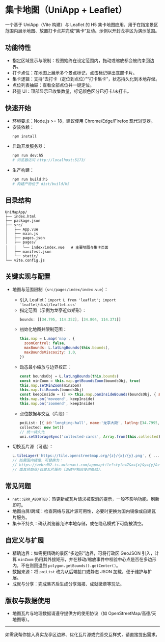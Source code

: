 # 集卡地图（UniApp + Leaflet）

一个基于 UniApp（Vite 构建）与 Leaflet 的 H5 集卡地图应用，用于在指定景区范围内展示地图、放置打卡点并完成“集卡”互动。示例以开封龙亭区为演示范围。

## 功能特性
- 指定区域显示与限制：视图始终在设定范围内，拖动或缩放都会被约束回边界。
- 打卡点位：在地图上展示多个景点标记，点击标记弹出底部卡片。
- 集卡逻辑：支持“去打卡（定位到点位）”“打卡集卡”，状态持久化到本地存储。
- 点位列表抽屉：查看全部点位并一键定位。
- 轻量 UI：顶部显示已收集数量，标记颜色区分已打卡/未打卡。

## 快速开始
- 环境要求：Node.js >= 18，建议使用 Chrome/Edge/Firefox 现代浏览器。
- 安装依赖：
  ```bash
  npm install
  ```
- 启动开发服务器：
  ```bash
  npm run dev:h5
  # 浏览器访问 http://localhost:5173/
  ```
- 生产构建：
  ```bash
  npm run build:h5
  # 构建产物位于 dist/build/h5
  ```

## 目录结构
```text
UniMapApp/
├── index.html
├── package.json
├── src/
│   ├── App.vue
│   ├── main.js
│   ├── pages.json
│   ├── pages/
│   │   └── index/index.vue   # 主要地图与集卡页面
│   ├── manifest.json
│   └── static/
└── vite.config.js
```

## 关键实现与配置
- 地图与范围限制（`src/pages/index/index.vue`）：
  - 引入 Leaflet：`import L from 'leaflet'; import 'leaflet/dist/leaflet.css'`
  - 指定范围（示例为龙亭近似矩形）：
    ```js
    bounds: [[34.795, 114.352], [34.804, 114.371]]
    ```
  - 初始化地图并限制范围：
    ```js
    this.map = L.map('map', {
      zoomControl: false,
      maxBounds: L.latLngBounds(this.bounds),
      maxBoundsViscosity: 1.0,
    })
    ```
  - 动态最小缩放与边界校正：
    ```js
    const boundsObj = L.latLngBounds(this.bounds)
    const minZoom = this.map.getBoundsZoom(boundsObj, true)
    this.map.setMinZoom(minZoom)
    this.map.fitBounds(boundsObj)
    const keepInside = () => this.map.panInsideBounds(boundsObj, { animate: true })
    this.map.on('moveend', keepInside)
    this.map.on('zoomend', keepInside)
    ```
  - 点位数据与交互（片段）：
    ```js
    poiList: [{ id:'longting-hall', name:'龙亭大殿', latlng:[34.7995,114.3612], ... }, ...]
    collected: new Set()
    // 统一持久化
    uni.setStorageSync('collected-cards', Array.from(this.collected))
    ```

- 切换瓦片源（可选）：
  ```js
  L.tileLayer('https://tile.openstreetmap.org/{z}/{x}/{y}.png', { ... })
  // 如需国内镜像，可替换为：
  // https://webrd02.is.autonavi.com/appmaptile?style=7&x={x}&y={y}&z={z}
  // 或其他商业/自建瓦片服务（请遵守相应使用条款）。
  ```

## 常见问题
- `net::ERR_ABORTED`：热更新或瓦片请求被取消的提示，一般不影响功能。刷新即可。
- 地图白屏/跨域：检查网络与瓦片源可用性，必要时更换为国内镜像或自建瓦片服务。
- 集卡不持久：确认浏览器允许本地存储，或在隐私模式下可能被清空。

## 自定义与扩展
- 精确边界：如需更精确的景区“多边形”边界，可将行政区 GeoJSON 引入，计算 `minZoom` 仍用其外接矩形，并在移动/缩放事件中校验中心点是否在多边形内，不在则回退到 `polygon.getBounds().getCenter()`。
- 数据来源：将 `poiList` 改为从后端接口或静态 JSON 加载，便于维护与扩展。
- 成就与分享：完成集齐后生成分享海报、成就徽章等玩法。

## 版权与数据使用
- 地图瓦片与地理数据请遵守提供方的使用协议（如 OpenStreetMap/高德/天地图等）。

---
如需我帮你接入真实龙亭区边界、优化瓦片源或完善交互样式，请直接提出需求。